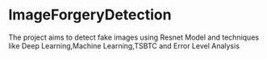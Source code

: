 ﻿# ImageForgeryDetection
The project aims to detect fake images using Resnet Model and techniques like Deep Learning,Machine Learning,TSBTC and Error Level Analysis
